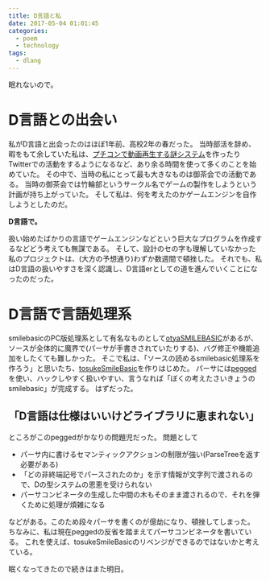 ```yaml
---
title: D言語と私
date: 2017-05-04 01:01:45
categories:
  - poem
  - technology
tags:
  - dlang
---
```


眠れないので。

# D言語との出会い
私がD言語と出会ったのはほぼ1年前、高校2年の春だった。
当時部活を辞め、暇をもて余していた私は、[プチコンで動画再生する謎システム](http://www.nicovideo.jp/watch/sm28900081)を作ったりTwitterでの活動をするようになるなど、あり余る時間を使って多くのことを始めていた。
その中で、当時の私にとって最も大きなものは御茶会での活動である。
当時の御茶会では竹輪部というサークル名でゲームの製作をしようという計画が持ち上がっていた。
そして私は、何を考えたのかゲームエンジンを自作しようとしたのだ。


**D言語で。**


扱い始めたばかりの言語でゲームエンジンなどという巨大なプログラムを作成するなどどう考えても無謀である。
そして、設計のセの字も理解していなかった私のプロジェクトは、(大方の予想通り)わずか数週間で頓挫した。
それでも、私はD言語の扱いやすさを深く認識し、D言語erとしての道を進んでいくことになったのだった。


# D言語で言語処理系

smilebasicのPC版処理系として有名なものとして[otyaSMILEBASIC](https://github.com/otya128/otyaSMILEBASIC)があるが、ソースが全体的に魔界で(パーサが手書きされていたりする)、バグ修正や機能追加をしたくても難しかった。
そこで私は、「ソースの読めるsmilebasic処理系を作ろう」と思いたち、[tosukeSmileBasic](https://github.com/Tosuke/tosukeSmileBasic)を作りはじめた。
パーサには[pegged](https://code.dlang.org/packages/pegged)を使い、ハックしやすく扱いやすい、言うなれば「ぼくの考えたさいきょうのsmilebasic」が完成する。
はずだった。

## 「D言語は仕様はいいけどライブラリに恵まれない」
ところがこのpeggedがかなりの問題児だった。
問題として
- パーサ内に書けるセマンティックアクションの制限が強い(ParseTreeを返す必要がある)
- 「どの非終端記号でパースされたのか」を示す情報が文字列で渡されるので、Dの型システムの恩恵を受けられない
- パーサコンビネータの生成した中間の木もそのまま渡されるので、それを弾くために処理が煩雑になる

などがある。このため段々パーサを書くのが億劫になり、頓挫してしまった。
ちなみに、私は現在peggedの反省を踏まえてパーサコンビネータを書いている。
これを使えば、tosukeSmileBasicのリベンジができるのではないかと考えている。


眠くなってきたので続きはまた明日。
